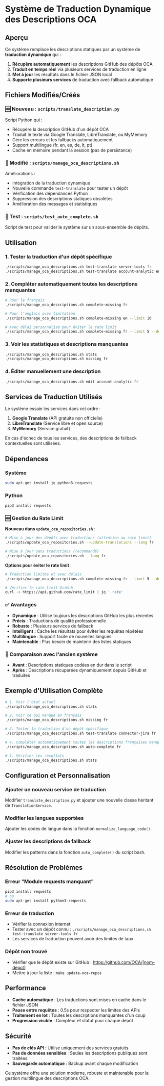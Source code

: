 # Système de Traduction Dynamique des Descriptions OCA

## Aperçu

Ce système remplace les descriptions statiques par un système de **traduction dynamique** qui :

1. **Récupère automatiquement** les descriptions GitHub des dépôts OCA
2. **Traduit en temps réel** via plusieurs services de traduction en ligne
3. **Met à jour** les résultats dans le fichier JSON local
4. **Supporte plusieurs services** de traduction avec fallback automatique

## Fichiers Modifiés/Créés

### 🆕 Nouveau : `scripts/translate_description.py`

Script Python qui :

- Récupère la description GitHub d'un dépôt OCA
- Traduit le texte via Google Translate, LibreTranslate, ou MyMemory
- Gère les erreurs et les fallbacks automatiquement
- Support multilingue (fr, en, es, de, it, pt)
- Cache en mémoire pendant la session (pas de persistance)

### 🔄 Modifié : `scripts/manage_oca_descriptions.sh`

Améliorations :

- Intégration de la traduction dynamique
- Nouvelle commande `test-translate` pour tester un dépôt
- Vérification des dépendances Python
- Suppression des descriptions statiques obsolètes
- Amélioration des messages et statistiques

### 🧪 Test : `scripts/test_auto_complete.sh`

Script de test pour valider le système sur un sous-ensemble de dépôts.

## Utilisation

### 1. Tester la traduction d'un dépôt spécifique

```bash
./scripts/manage_oca_descriptions.sh test-translate server-tools fr
./scripts/manage_oca_descriptions.sh test-translate account-analytic en
```

### 2. Compléter automatiquement toutes les descriptions manquantes

```bash
# Pour le français
./scripts/manage_oca_descriptions.sh complete-missing fr

# Pour l'anglais avec limitation
./scripts/manage_oca_descriptions.sh complete-missing en --limit 10

# Avec délai personnalisé pour éviter le rate limit
./scripts/manage_oca_descriptions.sh complete-missing fr --limit 5 --delay 3
```

### 3. Voir les statistiques et descriptions manquantes

```bash
./scripts/manage_oca_descriptions.sh stats
./scripts/manage_oca_descriptions.sh missing fr
```

### 4. Éditer manuellement une description

```bash
./scripts/manage_oca_descriptions.sh edit account-analytic fr
```

## Services de Traduction Utilisés

Le système essaie les services dans cet ordre :

1. **Google Translate** (API gratuite non officielle)
2. **LibreTranslate** (Service libre et open source)
3. **MyMemory** (Service gratuit)

En cas d'échec de tous les services, des descriptions de fallback contextuelles sont utilisées.

## Dépendances

### Système

```bash
sudo apt-get install jq python3-requests
```

### Python

```bash
pip3 install requests
```

### 🆕 Gestion du Rate Limit

**Nouveau dans `update_oca_repositories.sh`** :

```bash
# Mise à jour des dépôts avec traductions (attention au rate limit)
./scripts/update_oca_repositories.sh --update-translations --lang fr

# Mise à jour sans traductions (recommandé)
./scripts/update_oca_repositories.sh --lang fr
```

**Options pour éviter le rate limit** :

```bash
# Traduction limitée et avec délais
./scripts/manage_oca_descriptions.sh complete-missing fr --limit 5 --delay 3

# Vérifier le rate limit GitHub
curl -s https://api.github.com/rate_limit | jq '.rate'
```

### ✅ Avantages

- **Dynamique** : Utilise toujours les descriptions GitHub les plus récentes
- **Précis** : Traductions de qualité professionnelle
- **Robuste** : Plusieurs services de fallback
- **Intelligent** : Cache les résultats pour éviter les requêtes répétées
- **Multilingue** : Support facile de nouvelles langues
- **Maintenable** : Plus besoin de maintenir des listes statiques

### 🔄 Comparaison avec l'ancien système

- **Avant** : Descriptions statiques codées en dur dans le script
- **Après** : Descriptions récupérées dynamiquement depuis GitHub et traduites

## Exemple d'Utilisation Complète

```bash
# 1. Voir l'état actuel
./scripts/manage_oca_descriptions.sh stats

# 2. Voir ce qui manque en français
./scripts/manage_oca_descriptions.sh missing fr

# 3. Tester la traduction d'un dépôt spécifique
./scripts/manage_oca_descriptions.sh test-translate connector-jira fr

# 4. Compléter automatiquement toutes les descriptions françaises manquantes
./scripts/manage_oca_descriptions.sh auto-complete fr

# 5. Vérifier les résultats
./scripts/manage_oca_descriptions.sh stats
```

## Configuration et Personnalisation

### Ajouter un nouveau service de traduction

Modifier `translate_description.py` et ajouter une nouvelle classe héritant de `TranslationService`.

### Modifier les langues supportées

Ajouter les codes de langue dans la fonction `normalize_language_code()`.

### Ajuster les descriptions de fallback

Modifier les patterns dans la fonction `auto_complete()` du script bash.

## Résolution de Problèmes

### Erreur "Module requests manquant"

```bash
pip3 install requests
# ou
sudo apt-get install python3-requests
```

### Erreur de traduction

- Vérifier la connexion internet
- Tester avec un dépôt connu : `./scripts/manage_oca_descriptions.sh test-translate server-tools fr`
- Les services de traduction peuvent avoir des limites de taux

### Dépôt non trouvé

- Vérifier que le dépôt existe sur GitHub : https://github.com/OCA/[nom-depot]
- Mettre à jour la liste : `make update-oca-repos`

## Performance

- **Cache automatique** : Les traductions sont mises en cache dans le fichier JSON
- **Pause entre requêtes** : 0.5s pour respecter les limites des APIs
- **Traitement en lot** : Toutes les descriptions manquantes d'un coup
- **Progression visible** : Compteur et statut pour chaque dépôt

## Sécurité

- **Pas de clés API** : Utilise uniquement des services gratuits
- **Pas de données sensibles** : Seules les descriptions publiques sont traitées
- **Sauvegarde automatique** : Backup avant chaque modification

Ce système offre une solution moderne, robuste et maintenable pour la gestion multilingue des descriptions OCA.
